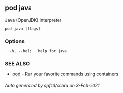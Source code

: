 ## pod java

Java (OpenJDK) interpreter

```
pod java [flags]
```

### Options

```
  -h, --help   help for java
```

### SEE ALSO

* [pod](pod.md)	 - Run your favorite commands using containers

###### Auto generated by spf13/cobra on 3-Feb-2021
